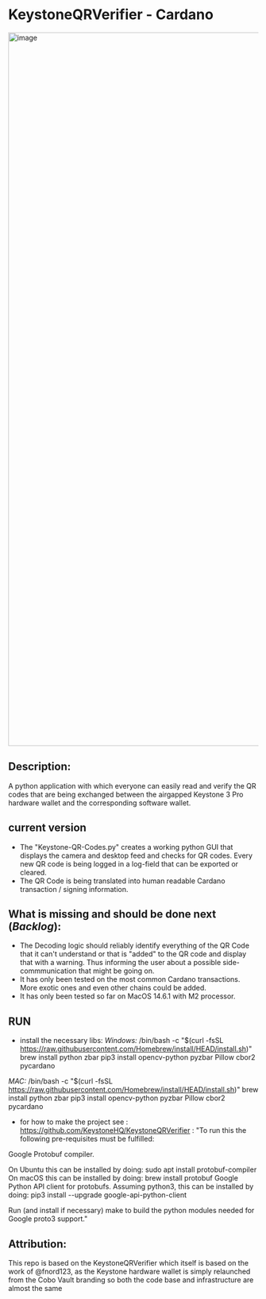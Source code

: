 # KeystoneQRVerifier - Cardano

<img width="1436" alt="image" src="https://github.com/user-attachments/assets/db039f11-cd9d-4021-8dbb-736e69c0d41e">


## Description:
A python application with which everyone can easily read and verify the QR codes that are being exchanged between the airgapped Keystone 3 Pro hardware wallet and the corresponding software wallet.

## current version
- The "Keystone-QR-Codes.py" creates a working python GUI that displays the camera and desktop feed and checks for QR codes.
Every new QR code is being logged in a log-field that can be exported or cleared.
- The QR Code is being translated into human readable Cardano transaction / signing information.

## What is missing and should be done next (_Backlog_):
- The Decoding logic should reliably identify everything of the QR Code that it can't understand or that is "added" to the QR code and display that with a warning. Thus informing the user about a possible side-commmunication that might be going on.
- It has only been tested on the most common Cardano transactions. More exotic ones and even other chains could be added.
- It has only been tested so far on MacOS 14.6.1 with M2 processor. 

## RUN
- install the necessary libs:
*Windows:*
/bin/bash -c "$(curl -fsSL https://raw.githubusercontent.com/Homebrew/install/HEAD/install.sh)"
brew install python zbar
pip3 install opencv-python pyzbar Pillow cbor2 pycardano

*MAC:*
/bin/bash -c "$(curl -fsSL https://raw.githubusercontent.com/Homebrew/install/HEAD/install.sh)"
brew install python zbar
pip3 install opencv-python pyzbar Pillow cbor2 pycardano

- for how to make the project see : https://github.com/KeystoneHQ/KeystoneQRVerifier :
"To run this the following pre-requisites must be fulfilled:

Google Protobuf compiler.

On Ubuntu this can be installed by doing:
sudo apt install protobuf-compiler
On macOS this can be installed by doing:
 brew install protobuf
Google Python API client for protobufs. Assuming python3, this can be installed by doing:
pip3 install --upgrade google-api-python-client

Run (and install if necessary) make to build the python modules needed for Google proto3 support."


## Attribution:
This repo is based on the KeystoneQRVerifier which itself is based on the work of @fnord123, as the Keystone hardware wallet is simply relaunched from the Cobo Vault branding so both the code base and infrastructure are almost the same
